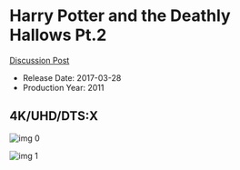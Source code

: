 # Harry Potter and the Deathly Hallows Pt.2

[Discussion Post](https://www.avsforum.com/threads/bass-eq-for-filtered-movies.2995212/post-56876114)

* Release Date: 2017-03-28
* Production Year: 2011

## 4K/UHD/DTS:X

![img 0](https://i.imgur.com/1eKlFwQ.jpg)

![img 1](https://i.imgur.com/C50tM98.jpg)


